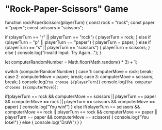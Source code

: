 # "Rock-Paper-Scissors" Game


function rockPaperScissors(playerTurn) {
const rock = "rock";
const paper = "paper";
const scissors = "scissors";

if (playerTurn == "r" || playerTurn == "rock") {
    playerTurn = rock;
} else if (playerTurn = "p" || playerTurn == "paper") {
    playerTurn = paper;
} else if (playerTurn == "s" || playerTurn == "scissors") {
    playerTurn = scissors;
} else {
    console.log("Invalid Input. Try Again...");
}

let computerRandomNumber = Math.floor(Math.random() * 3) + 1;

switch (computerRandomNumber) {
    case 1:
        computerMove = rock;
        break;
    case 2:
        computerMove = paper;
        break;
    case 3:
        computerMove = scissors;
        break;
}
console.log(`You choose ${playerTurn}`)
console.log(`The computer chooses ${computerMove}`);

if(playerTurn == rock && computerMove == scissors || playerTurn == paper && computerMove == rock || playerTurn == scissors && computerMove == paper) {
    console.log("You win!")
} else if(playerTurn == scissors && computerMove == rock || playerTurn == rock && computerMove == paper || playerTurn == paper && computerMove == scissors) {
console.log("You lose!")
} else {
    console.log("DraW")
}
}
